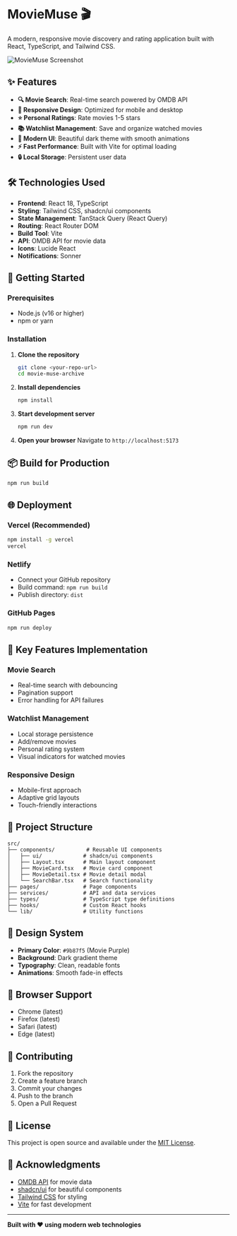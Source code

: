# MovieMuse 🎬

A modern, responsive movie discovery and rating application built with React, TypeScript, and Tailwind CSS.

![MovieMuse Screenshot](/src/public/movieratingapp.png)

## ✨ Features

- **🔍 Movie Search**: Real-time search powered by OMDB API
- **📱 Responsive Design**: Optimized for mobile and desktop
- **⭐ Personal Ratings**: Rate movies 1-5 stars
- **📚 Watchlist Management**: Save and organize watched movies
- **🎨 Modern UI**: Beautiful dark theme with smooth animations
- **⚡ Fast Performance**: Built with Vite for optimal loading
- **🔒 Local Storage**: Persistent user data

## 🛠️ Technologies Used

- **Frontend**: React 18, TypeScript
- **Styling**: Tailwind CSS, shadcn/ui components
- **State Management**: TanStack Query (React Query)
- **Routing**: React Router DOM
- **Build Tool**: Vite
- **API**: OMDB API for movie data
- **Icons**: Lucide React
- **Notifications**: Sonner

## 🚀 Getting Started

### Prerequisites
- Node.js (v16 or higher)
- npm or yarn

### Installation

1. **Clone the repository**
   ```bash
   git clone <your-repo-url>
   cd movie-muse-archive
   ```

2. **Install dependencies**
   ```bash
   npm install
   ```

3. **Start development server**
   ```bash
   npm run dev
   ```

4. **Open your browser**
   Navigate to `http://localhost:5173`

## 📦 Build for Production

```bash
npm run build
```

## 🌐 Deployment

### Vercel (Recommended)
```bash
npm install -g vercel
vercel
```

### Netlify
- Connect your GitHub repository
- Build command: `npm run build`
- Publish directory: `dist`

### GitHub Pages
```bash
npm run deploy
```

## 🎯 Key Features Implementation

### Movie Search
- Real-time search with debouncing
- Pagination support
- Error handling for API failures

### Watchlist Management
- Local storage persistence
- Add/remove movies
- Personal rating system
- Visual indicators for watched movies

### Responsive Design
- Mobile-first approach
- Adaptive grid layouts
- Touch-friendly interactions

## 🔧 Project Structure

```
src/
├── components/          # Reusable UI components
│   ├── ui/             # shadcn/ui components
│   ├── Layout.tsx      # Main layout component
│   ├── MovieCard.tsx   # Movie card component
│   ├── MovieDetail.tsx # Movie detail modal
│   └── SearchBar.tsx   # Search functionality
├── pages/              # Page components
├── services/           # API and data services
├── types/              # TypeScript type definitions
├── hooks/              # Custom React hooks
└── lib/                # Utility functions
```

## 🎨 Design System

- **Primary Color**: `#9b87f5` (Movie Purple)
- **Background**: Dark gradient theme
- **Typography**: Clean, readable fonts
- **Animations**: Smooth fade-in effects

## 📱 Browser Support

- Chrome (latest)
- Firefox (latest)
- Safari (latest)
- Edge (latest)

## 🤝 Contributing

1. Fork the repository
2. Create a feature branch
3. Commit your changes
4. Push to the branch
5. Open a Pull Request

## 📄 License

This project is open source and available under the [MIT License](LICENSE).

## 🙏 Acknowledgments

- [OMDB API](http://www.omdbapi.com/) for movie data
- [shadcn/ui](https://ui.shadcn.com/) for beautiful components
- [Tailwind CSS](https://tailwindcss.com/) for styling
- [Vite](https://vitejs.dev/) for fast development

---

**Built with ❤️ using modern web technologies**
